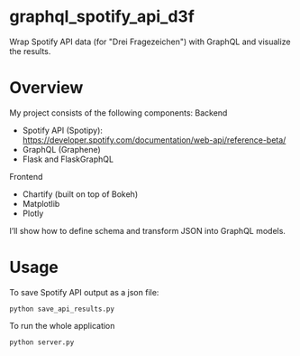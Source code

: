 # graphql_spotify_api_d3f
Wrap Spotify API data (for "Drei Fragezeichen") with GraphQL and visualize the results.

# Overview
My project consists of the following components:
Backend
- Spotify API (Spotipy): <https://developer.spotify.com/documentation/web-api/reference-beta/>
- GraphQL (Graphene)
- Flask and FlaskGraphQL

Frontend
- Chartify (built on top of Bokeh)
- Matplotlib
- Plotly

I’ll show how to define schema and transform JSON into GraphQL models.

# Usage
To save Spotify API output as a json file:
```
python save_api_results.py
```

To run the whole application
```
python server.py
```